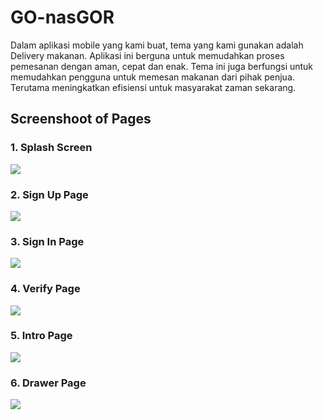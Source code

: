 # GO-nasGOR
Dalam aplikasi mobile yang kami buat, tema yang kami gunakan adalah Delivery makanan. Aplikasi ini berguna untuk memudahkan proses pemesanan dengan aman, cepat dan enak. Tema ini juga berfungsi untuk memudahkan pengguna untuk memesan makanan dari pihak penjua. Terutama meningkatkan efisiensi untuk masyarakat zaman sekarang.
## Screenshoot of Pages
### 1. Splash Screen 
![](ImageReadme/splash-screen-1.png)
### 2. Sign Up Page
![](ImageReadme/signup-page.png)
### 3. Sign In Page
![](ImageReadme/singin-page.png)
### 4. Verify Page
![](ImageReadme/verify-page.png)
### 5. Intro Page
![](ImageReadme/intro-page#1.png)
### 6. Drawer Page
![](ImageReadme/dash-drawer.png)
